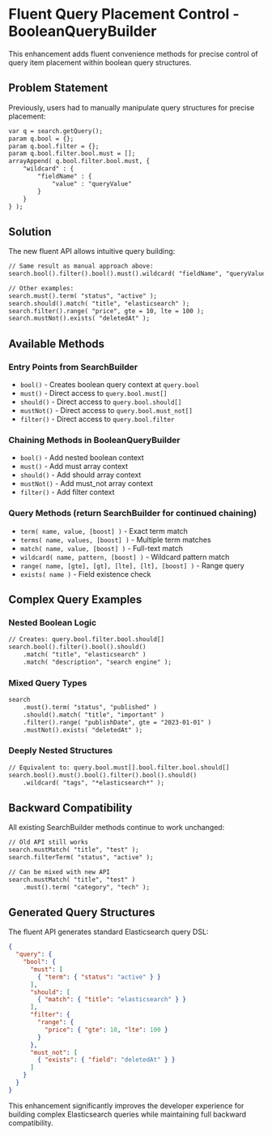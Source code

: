 # Fluent Query Placement Control - BooleanQueryBuilder

This enhancement adds fluent convenience methods for precise control of query item placement within boolean query structures.

## Problem Statement

Previously, users had to manually manipulate query structures for precise placement:

```coldfusion
var q = search.getQuery();
param q.bool = {};
param q.bool.filter = {};
param q.bool.filter.bool.must = [];
arrayAppend( q.bool.filter.bool.must, {
    "wildcard" : {
        "fieldName" : {
            "value" : "queryValue"
        }
    }
} );
```

## Solution

The new fluent API allows intuitive query building:

```coldfusion
// Same result as manual approach above:
search.bool().filter().bool().must().wildcard( "fieldName", "queryValue" );

// Other examples:
search.must().term( "status", "active" );
search.should().match( "title", "elasticsearch" );
search.filter().range( "price", gte = 10, lte = 100 );
search.mustNot().exists( "deletedAt" );
```

## Available Methods

### Entry Points from SearchBuilder
- `bool()` - Creates boolean query context at `query.bool`
- `must()` - Direct access to `query.bool.must[]`
- `should()` - Direct access to `query.bool.should[]` 
- `mustNot()` - Direct access to `query.bool.must_not[]`
- `filter()` - Direct access to `query.bool.filter`

### Chaining Methods in BooleanQueryBuilder
- `bool()` - Add nested boolean context
- `must()` - Add must array context
- `should()` - Add should array context  
- `mustNot()` - Add must_not array context
- `filter()` - Add filter context

### Query Methods (return SearchBuilder for continued chaining)
- `term( name, value, [boost] )` - Exact term match
- `terms( name, values, [boost] )` - Multiple term matches
- `match( name, value, [boost] )` - Full-text match
- `wildcard( name, pattern, [boost] )` - Wildcard pattern match
- `range( name, [gte], [gt], [lte], [lt], [boost] )` - Range query
- `exists( name )` - Field existence check

## Complex Query Examples

### Nested Boolean Logic
```coldfusion
// Creates: query.bool.filter.bool.should[]
search.bool().filter().bool().should()
    .match( "title", "elasticsearch" )
    .match( "description", "search engine" );
```

### Mixed Query Types
```coldfusion
search
    .must().term( "status", "published" )
    .should().match( "title", "important" )
    .filter().range( "publishDate", gte = "2023-01-01" )
    .mustNot().exists( "deletedAt" );
```

### Deeply Nested Structures
```coldfusion
// Equivalent to: query.bool.must[].bool.filter.bool.should[]
search.bool().must().bool().filter().bool().should()
    .wildcard( "tags", "*elasticsearch*" );
```

## Backward Compatibility

All existing SearchBuilder methods continue to work unchanged:

```coldfusion
// Old API still works
search.mustMatch( "title", "test" );
search.filterTerm( "status", "active" );

// Can be mixed with new API
search.mustMatch( "title", "test" )
    .must().term( "category", "tech" );
```

## Generated Query Structures

The fluent API generates standard Elasticsearch query DSL:

```json
{
  "query": {
    "bool": {
      "must": [
        { "term": { "status": "active" } }
      ],
      "should": [
        { "match": { "title": "elasticsearch" } }
      ],
      "filter": {
        "range": {
          "price": { "gte": 10, "lte": 100 }
        }
      },
      "must_not": [
        { "exists": { "field": "deletedAt" } }
      ]
    }
  }
}
```

This enhancement significantly improves the developer experience for building complex Elasticsearch queries while maintaining full backward compatibility.